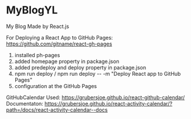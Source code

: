 # MyBlogYL
My Blog Made by React.js

For Deploying a React App to GitHub Pages:
https://github.com/gitname/react-gh-pages
1. installed ph-pages
2. added homepage property in package.json
3. added predeploy and deploy property in package.json
4. npm run deploy / npm run deploy -- -m "Deploy React app to GitHub Pages"
5. configuration at the GitHub Pages

GitHubCalendar Used: 
https://grubersjoe.github.io/react-github-calendar/
Documentaton: https://grubersjoe.github.io/react-activity-calendar/?path=/docs/react-activity-calendar--docs
